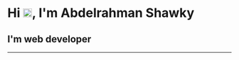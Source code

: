 # Hi <img src="https://user-images.githubusercontent.com/1303154/88677602-1635ba80-d120-11ea-84d8-d263ba5fc3c0.gif" alt="Waving hand" width="20"/>, I'm Abdelrahman Shawky 
## I'm web developer
___
